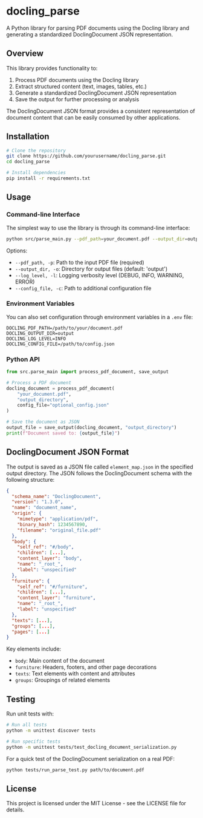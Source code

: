 # docling_parse

A Python library for parsing PDF documents using the Docling library and generating a standardized DoclingDocument JSON representation.

## Overview

This library provides functionality to:

1. Process PDF documents using the Docling library
2. Extract structured content (text, images, tables, etc.)
3. Generate a standardized DoclingDocument JSON representation 
4. Save the output for further processing or analysis

The DoclingDocument JSON format provides a consistent representation of document content that can be easily consumed by other applications.

## Installation

```bash
# Clone the repository
git clone https://github.com/yourusername/docling_parse.git
cd docling_parse

# Install dependencies
pip install -r requirements.txt
```

## Usage

### Command-line Interface

The simplest way to use the library is through its command-line interface:

```bash
python src/parse_main.py --pdf_path=your_document.pdf --output_dir=output
```

Options:
- `--pdf_path, -p`: Path to the input PDF file (required)
- `--output_dir, -o`: Directory for output files (default: 'output')
- `--log_level, -l`: Logging verbosity level (DEBUG, INFO, WARNING, ERROR)
- `--config_file, -c`: Path to additional configuration file

### Environment Variables

You can also set configuration through environment variables in a `.env` file:

```
DOCLING_PDF_PATH=/path/to/your/document.pdf
DOCLING_OUTPUT_DIR=output
DOCLING_LOG_LEVEL=INFO
DOCLING_CONFIG_FILE=/path/to/config.json
```

### Python API

```python
from src.parse_main import process_pdf_document, save_output

# Process a PDF document
docling_document = process_pdf_document(
    "your_document.pdf", 
    "output_directory",
    config_file="optional_config.json"
)

# Save the document as JSON
output_file = save_output(docling_document, "output_directory")
print(f"Document saved to: {output_file}")
```

## DoclingDocument JSON Format

The output is saved as a JSON file called `element_map.json` in the specified output directory. The JSON follows the DoclingDocument schema with the following structure:

```json
{
  "schema_name": "DoclingDocument",
  "version": "1.3.0",
  "name": "document_name",
  "origin": {
    "mimetype": "application/pdf",
    "binary_hash": 1234567890,
    "filename": "original_file.pdf"
  },
  "body": {
    "self_ref": "#/body",
    "children": [...],
    "content_layer": "body",
    "name": "_root_",
    "label": "unspecified"
  },
  "furniture": {
    "self_ref": "#/furniture",
    "children": [...],
    "content_layer": "furniture",
    "name": "_root_",
    "label": "unspecified"
  },
  "texts": [...],
  "groups": [...],
  "pages": [...]
}
```

Key elements include:
- `body`: Main content of the document
- `furniture`: Headers, footers, and other page decorations
- `texts`: Text elements with content and attributes
- `groups`: Groupings of related elements

## Testing

Run unit tests with:

```bash
# Run all tests
python -m unittest discover tests

# Run specific tests
python -m unittest tests/test_docling_document_serialization.py
```

For a quick test of the DoclingDocument serialization on a real PDF:

```bash
python tests/run_parse_test.py path/to/document.pdf
```

## License

This project is licensed under the MIT License - see the LICENSE file for details.